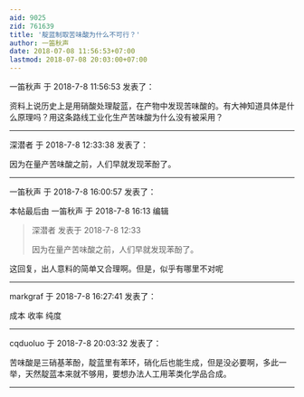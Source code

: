 ```yaml
---
aid: 9025
zid: 761639
title: '靛蓝制取苦味酸为什么不可行？'
author: 一笛秋声
date: 2018-07-08 11:56:53+07:00
lastmod: 2018-07-08 20:03:00+07:00
---
```


一笛秋声 于 2018-7-8 11:56:53 发表了：

资料上说历史上是用硝酸处理靛蓝，在产物中发现苦味酸的。有大神知道具体是什么原理吗？用这条路线工业化生产苦味酸为什么没有被采用？

---------

深潜者 于 2018-7-8 12:33:38 发表了：

因为在量产苦味酸之前，人们早就发现苯酚了。

---------

一笛秋声 于 2018-7-8 16:00:57 发表了：

本帖最后由 一笛秋声 于 2018-7-8 16:13 编辑 


> 
> 深潜者 发表于 2018-7-8 12:33
> 
> 因为在量产苦味酸之前，人们早就发现苯酚了。



这回复，出人意料的简单又合理啊。但是，似乎有哪里不对呢

---------

markgraf 于 2018-7-8 16:27:41 发表了：

成本 收率 纯度

---------

cqduoluo 于 2018-7-8 20:03:32 发表了：

苦味酸是三硝基苯酚，靛蓝里有苯环，硝化后也能生成，但是没必要啊，多此一举，天然靛蓝本来就不够用，要想办法人工用苯类化学品合成。

---------

